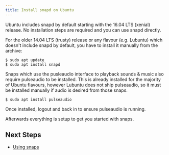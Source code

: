 ```yaml
---
title: Install snapd on Ubuntu
---
```


Ubuntu includes snapd by default starting with the 16.04 LTS (xenial) release. No installation steps are required and you can use snapd directly.

For the older 14.04 LTS (trusty) release or any flavour (e.g. Lubuntu) which doesn't
include snapd by default, you have to install it manually from the archive:

```
$ sudo apt update
$ sudo apt install snapd
```

Snaps which use the pusleaudio interface to playback sounds & music also require pulseaudio to be installed. This is already installed for the majority of Ubuntu flavours, however Lubuntu does not ship pulseaudio, so it must be installed manually if audio is desired from those snaps.

```
$ sudo apt install pulseaudio
```
Once installed, logout and back in to ensure pulseaudio is running.


Afterwards everything is setup to get you started with snaps.

## Next Steps

 * [Using snaps](usage)
